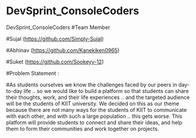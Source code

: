 # DevSprint_ConsoleCoders
DevSprint_ConsoleCoders
#Team Member

#Sujal (https://github.com/Simply-Sujal)

#Abhinav (https://github.com/Kanekiken0965)

#Suket (https://github.com/Sookeyy-12)

#Problem Statement : 

#As students ourselves we know the challenges faced by our peers in day-to-day life   .. so we would like to build a platform so that students can share their thoughts, work, and their life experiences .. and the targeted audience will be the students of KIIT university. We decided on this as our theme because there are not many ways for the students of KIIT to communicate with each other, and with such a large population .. this gets worse. This platform will provide students to connect and share their ideas, and help them to form their communities and work together on projects.
